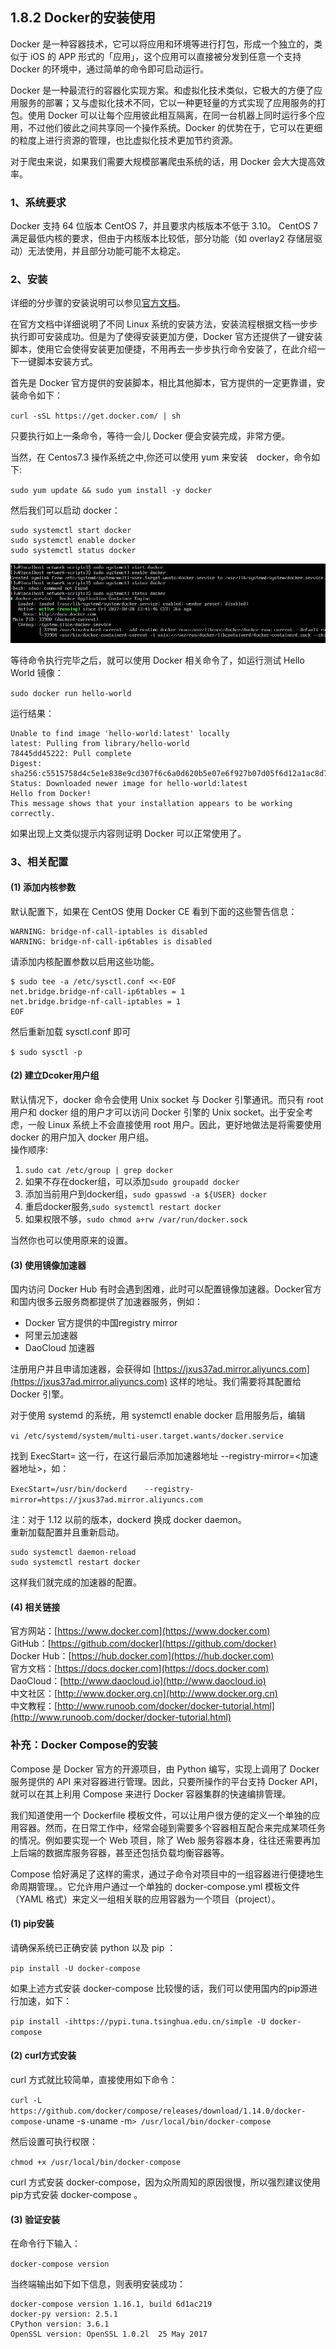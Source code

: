 ## 1.8.2 Docker的安装使用

Docker 是一种容器技术，它可以将应用和环境等进行打包，形成一个独立的，类似于 iOS 的 APP 形式的「应用」，这个应用可以直接被分发到任意一个支持 Docker 的环境中，通过简单的命令即可启动运行。

Docker 是一种最流行的容器化实现方案。和虚拟化技术类似，它极大的方便了应用服务的部署；又与虚拟化技术不同，它以一种更轻量的方式实现了应用服务的打包。使用 Docker 可以让每个应用彼此相互隔离，在同一台机器上同时运行多个应用，不过他们彼此之间共享同一个操作系统。Docker 的优势在于，它可以在更细的粒度上进行资源的管理，也比虚拟化技术更加节约资源。

对于爬虫来说，如果我们需要大规模部署爬虫系统的话，用 Docker 会大大提高效率。

### 1、系统要求

Docker 支持 64 位版本 CentOS 7，并且要求内核版本不低于 3.10。 CentOS 7 满足最低内核的要求，但由于内核版本比较低，部分功能（如 overlay2 存储层驱动）无法使用，并且部分功能可能不太稳定。

### 2、安装

详细的分步骤的安装说明可以参见[官方文档](https://docs.docker.com/engine/installation/linux/centos/)。

在官方文档中详细说明了不同 Linux 系统的安装方法，安装流程根据文档一步步执行即可安装成功。但是为了使得安装更加方便，Docker 官方还提供了一键安装脚本，使用它会使得安装更加便捷，不用再去一步步执行命令安装了，在此介绍一下一键脚本安装方式。

首先是 Docker 官方提供的安装脚本，相比其他脚本，官方提供的一定更靠谱，安装命令如下：

`curl -sSL https://get.docker.com/ | sh`

只要执行如上一条命令，等待一会儿 Docker 便会安装完成，非常方便。

当然，在 Centos7.3 操作系统之中,你还可以使用 yum 来安装　docker，命令如下:

`sudo yum update && sudo yum install -y docker`

然后我们可以启动 docker：

```
sudo systemctl start docker
sudo systemctl enable docker
sudo systemctl status docker
```

![](/assets/docker启动.png)

等待命令执行完毕之后，就可以使用 Docker 相关命令了，如运行测试 Hello World 镜像：

`sudo docker run hello-world`

运行结果：

```
Unable to find image 'hello-world:latest' locally
latest: Pulling from library/hello-world
78445dd45222: Pull complete 
Digest: sha256:c5515758d4c5e1e838e9cd307f6c6a0d620b5e07e6f927b07d05f6d12a1ac8d7
Status: Downloaded newer image for hello-world:latest
Hello from Docker!
This message shows that your installation appears to be working correctly.
```

如果出现上文类似提示内容则证明 Docker 可以正常使用了。

### 3、相关配置

#### \(1\) 添加内核参数

默认配置下，如果在 CentOS 使用 Docker CE 看到下面的这些警告信息：

```
WARNING: bridge-nf-call-iptables is disabled
WARNING: bridge-nf-call-ip6tables is disabled
```

请添加内核配置参数以启用这些功能。

```
$ sudo tee -a /etc/sysctl.conf <<-EOF
net.bridge.bridge-nf-call-ip6tables = 1
net.bridge.bridge-nf-call-iptables = 1
EOF
```

然后重新加载 sysctl.conf 即可

`$ sudo sysctl -p`

#### \(2\) 建立Dcoker用户组

默认情况下，docker 命令会使用 Unix socket 与 Docker 引擎通讯。而只有 root 用户和 docker 组的用户才可以访问 Docker 引擎的 Unix socket。出于安全考虑，一般 Linux 系统上不会直接使用 root 用户。因此，更好地做法是将需要使用 docker 的用户加入 docker 用户组。  
操作顺序:

1. `sudo cat /etc/group | grep docker`
2. 如果不存在docker组，可以添加`sudo groupadd docker`
3. 添加当前用户到docker组，`sudo gpasswd -a ${USER} docker`
4. 重启docker服务,`sudo systemctl restart docker` 
5. 如果权限不够，`sudo chmod a+rw /var/run/docker.sock`

当然你也可以使用原来的设置。

#### \(3\) 使用镜像加速器

国内访问 Docker Hub 有时会遇到困难，此时可以配置镜像加速器。Docker官方和国内很多云服务商都提供了加速器服务，例如：

* Docker 官方提供的中国registry mirror
* 阿里云加速器
* DaoCloud 加速器

注册用户并且申请加速器，会获得如 [https://jxus37ad.mirror.aliyuncs.com](https://jxus37ad.mirror.aliyuncs.com) 这样的地址。我们需要将其配置给 Docker 引擎。

对于使用 systemd 的系统，用 systemctl enable docker 启用服务后，编辑

`vi /etc/systemd/system/multi-user.target.wants/docker.service`

找到 ExecStart= 这一行，在这行最后添加加速器地址 --registry-mirror=&lt;加速器地址&gt;，如：

`ExecStart=/usr/bin/dockerd    --registry-mirror=https://jxus37ad.mirror.aliyuncs.com`

注：对于 1.12 以前的版本，dockerd 换成 docker daemon。  
重新加载配置并且重新启动。

```
sudo systemctl daemon-reload
sudo systemctl restart docker
```

这样我们就完成的加速器的配置。

#### \(4\) 相关链接

官方网站：[https://www.docker.com](https://www.docker.com)  
GitHub：[https://github.com/docker](https://github.com/docker)  
Docker Hub：[https://hub.docker.com](https://hub.docker.com)  
官方文档：[https://docs.docker.com](https://docs.docker.com)  
DaoCloud：[http://www.daocloud.io](http://www.daocloud.io)  
中文社区：[http://www.docker.org.cn](http://www.docker.org.cn)  
中文教程：[http://www.runoob.com/docker/docker-tutorial.html](http://www.runoob.com/docker/docker-tutorial.html)

### 补充：Docker Compose的安装

Compose 是 Docker 官方的开源项目，由 Python 编写，实现上调用了 Docker 服务提供的 API 来对容器进行管理。因此，只要所操作的平台支持 Docker API，就可以在其上利用 Compose 来进行 Docker 容器集群的快速编排管理。

我们知道使用一个 Dockerfile 模板文件，可以让用户很方便的定义一个单独的应用容器。然而，在日常工作中，经常会碰到需要多个容器相互配合来完成某项任务的情况。例如要实现一个 Web 项目，除了 Web 服务容器本身，往往还需要再加上后端的数据库服务容器，甚至还包括负载均衡容器等。

Compose 恰好满足了这样的需求，通过子命令对项目中的一组容器进行便捷地生命周期管理。。它允许用户通过一个单独的 docker-compose.yml 模板文件（YAML 格式）来定义一组相关联的应用容器为一个项目（project）。

#### \(1\) pip安装

请确保系统已正确安装 python 以及 pip ：

`pip install -U docker-compose`

如果上述方式安装 docker-compose 比较慢的话，我们可以使用国内的pip源进行加速，如下：

`pip install -ihttps://pypi.tuna.tsinghua.edu.cn/simple -U docker-compose`

#### \(2\) curl方式安装

curl 方式就比较简单，直接使用如下命令：

`curl -L https://github.com/docker/compose/releases/download/1.14.0/docker-compose-`uname -s`-`uname -m`> /usr/local/bin/docker-compose`

然后设置可执行权限：

`chmod +x /usr/local/bin/docker-compose`

curl 方式安装 docker-compose，因为众所周知的原因很慢，所以强烈建议使用pip方式安装 docker-compose 。

#### \(3\) 验证安装

在命令行下输入：

`docker-compose version`

当终端输出如下如下信息，则表明安装成功：

```
docker-compose version 1.16.1, build 6d1ac219
docker-py version: 2.5.1
CPython version: 3.6.1
OpenSSL version: OpenSSL 1.0.2l  25 May 2017
```



